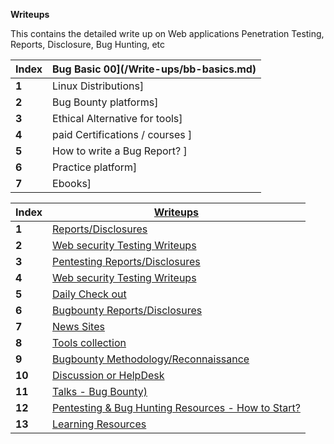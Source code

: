 **Writeups**

This contains the detailed write up on Web applications Penetration Testing, Reports, Disclosure, Bug Hunting, etc

Index | Bug Basic 00](/Write-ups/bb-basics.md)
--- | ---
**1** | Linux Distributions]
**2** | Bug Bounty platforms]
**3** | Ethical Alternative for tools]
**4** | paid Certifications / courses ]
**5** | How to write a Bug Report? ]
**6** | Practice platform]
**7** | Ebooks]

Index | [Writeups](/writeups.md)
--- | ---
**1** | [Reports/Disclosures](Write-ups/writeups.md)
**2** | [Web security Testing Writeups](Write-ups/writeups.md)
**3** | [Pentesting Reports/Disclosures ]()
**4** | [Web security Testing Writeups]()
**5** | [Daily Check out]()
**6** | [Bugbounty Reports/Disclosures ]()
**7** | [News Sites]()
**8** | [Tools collection]()
**9** | [Bugbounty Methodology/Reconnaissance]()
**10** | [Discussion or HelpDesk]()
**11** | [Talks - Bug Bounty)]()
**12** | [Pentesting & Bug Hunting Resources - How to Start?]()
**13** | [Learning Resources]()
